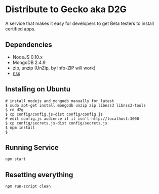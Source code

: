 Distribute to Gecko aka D2G
=================

A service that makes it easy for developers to get Beta testers
to install certified apps.

## Dependencies

* NodeJS 0.10.x
* MongoDB 2.4.9
* zip, unzip (UnZip, by Info-ZIP will work)
* [nss](https://developer.mozilla.org/en-US/docs/Mozilla/Projects/NSS)

## Installing on Ubuntu

    # install nodejs and mongodb manually for latest
    $ sudo apt-get install mongodb unzip zip libnss3 libnss3-tools
    $ cd d2g
    $ cp config/config.js-dist config/config.js
    # edit config.js audience if it isn't http://localhost:3000
    $ cp config/secrets.js-dist config/secrets.js
    $ npm install
    $ 


## Running Service

    npm start

## Resetting everything

    npm run-script clean